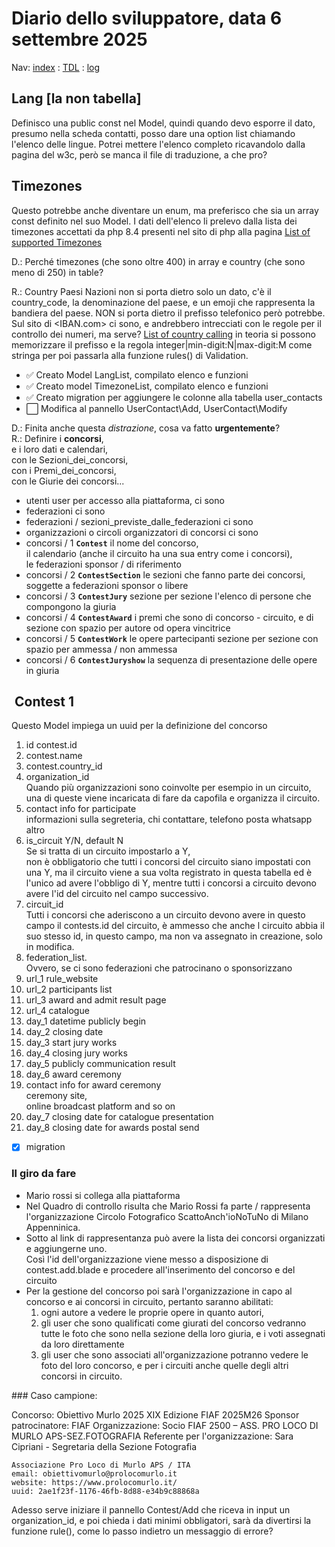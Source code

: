 # Diario dello sviluppatore, data 6 settembre 2025

Nav: [index](../index.md) : [TDL](../TDL.md) : [log](../../storage/logs/laravel.log)

## Lang \[la non tabella]

Definisco una public const nel Model, quindi quando devo esporre il dato,
presumo nella scheda contatti, posso dare una option list chiamando l'elenco delle
lingue. Potrei mettere l'elenco completo ricavandolo dalla pagina del w3c,
però se manca il file di traduzione, a che pro?

## Timezones

Questo potrebbe anche diventare un enum, ma preferisco che sia un array
const definito nel suo Model. I dati dell'elenco li prelevo dalla lista
dei timezones accettati da php 8.4 presenti nel sito di php
alla pagina [List of supported Timezones](https://www.php.net/manual/en/timezones.php)

D.: Perché timezones (che sono oltre 400) in array e country (che sono
meno di 250) in table?

R.: Country Paesi Nazioni non si porta dietro solo un dato, c'è il country_code, la denominazione
del paese, e un emoji che rappresenta la bandiera del paese. NON si porta dietro il prefisso
telefonico però potrebbe. Sul sito di <IBAN.com> ci sono, e andrebbero intrecciati con le regole
per il controllo dei numeri, ma serve? [List of country calling](./2025-09-06%20_%20iban%20com%20_%20List%20of%20country%20calling%20telephone%20number%20prefixes.pdf) in teoria si possono memorizzare il prefisso e la regola integer|min-digit:N|max-digit:M come stringa per poi passarla alla funzione rules() di Validation.

* ✅ Creato Model LangList, compilato elenco e funzioni
* ✅ Creato model TimezoneList, compilato elenco e funzioni
* ✅ Creato migration per aggiungere le colonne alla tabella user_contacts
* ⬜️ Modifica al pannello UserContact\Add, UserContact\Modify

D.: Finita anche questa *distrazione*, cosa va fatto **urgentemente**?  
R.: Definire i **concorsi**,  
e i loro dati e calendari,  
con le Sezioni_dei_concorsi,  
con i Premi_dei_concorsi,  
con le Giurie dei concorsi...

* utenti user per accesso alla piattaforma, ci sono
* federazioni ci sono
* federazioni / sezioni_previste_dalle_federazioni ci sono
* organizzazioni o circoli organizzatori di concorsi ci sono
* concorsi / 1 **`Contest`** il nome del concorso,  
il calendario (anche il circuito ha una sua entry come i concorsi),  
le federazioni sponsor / di riferimento
* concorsi / 2 **`ContestSection`** le sezioni che fanno parte dei concorsi,  
soggette a federazioni sponsor o libere
* concorsi / 3 **`ContestJury`** sezione per sezione l'elenco di persone che compongono la giuria
* concorsi / 4 **`ContestAward`** i premi che sono di concorso - circuito, e di sezione con spazio per autore od opera vincitrice
* concorsi / 5 **`ContestWork`** le opere partecipanti sezione per sezione con spazio per ammessa / non ammessa
* concorsi / 6 **`ContestJuryshow`** la sequenza di presentazione delle opere in giuria

##  Contest 1

Questo Model impiega un uuid per la definizione del concorso

1. id contest.id
1. contest.name
1. contest.country_id
1. organization_id  
Quando più organizzazioni sono coinvolte per esempio in un circuito,
una di queste viene incaricata di fare da capofila e organizza il circuito.
1. contact info for participate  
informazioni sulla segreteria, chi contattare,
telefono posta whatsapp altro
1. is_circuit Y/N, default N  
Se si tratta di un circuito impostarlo a Y,  
non è obbligatorio che tutti i concorsi del circuito siano
impostati con una Y, ma il circuito viene a sua volta registrato
in questa tabella ed è l'unico ad avere l'obbligo di Y,
mentre tutti i concorsi a circuito devono avere l'id del circuito nel campo successivo.
1. circuit_id  
  Tutti i concorsi che aderiscono a un circuito devono
  avere in questo campo il contests.id del circuito,
  è ammesso che anche l circuito abbia il suo stesso id,
  in questo campo, ma non va assegnato in creazione, solo in modifica.
1. federation_list.  
  Ovvero, se ci sono federazioni che patrocinano o sponsorizzano
1. url_1 rule_website
1. url_2 participants list
1. url_3 award and admit result page
1. url_4 catalogue
1. day_1 datetime publicly begin
1. day_2 closing date
1. day_3 start jury works
1. day_4 closing jury works
1. day_5 publicly communication result
1. day_6 award ceremony
1. contact info for award ceremony  
ceremony site,  
online broadcast platform and so on
1. day_7 closing date for catalogue presentation
1. day_8 closing date for awards postal send

* [x] migration

### Il giro da fare

* Mario rossi si collega alla piattaforma
* Nel Quadro di controllo risulta che Mario Rossi fa parte / rappresenta
  l'organizzazione Circolo Fotografico ScattoAnch'ioNoTuNo di Milano Appenninica.
* Sotto al link di rappresentanza può avere la lista dei concorsi
  organizzati e aggiungerne uno.  
  Così l'id dell'organizzazione viene messo a disposizione
  di contest.add.blade e procedere all'inserimento del concorso e del circuito
* Per la gestione del concorso poi sarà l'organizzazione in capo al concorso e ai concorsi in circuito, pertanto saranno abilitati:
  1. ogni autore a vedere le proprie opere in quanto autori,  
  1. gli user che sono qualificati come giurati del concorso vedranno tutte le foto
  che sono nella sezione della loro giuria, e i voti assegnati da loro direttamente
  1. gli user che sono associati all'organizzazione potranno vedere le foto
  del loro concorso, e per i circuiti anche quelle degli altri concorsi in circuito.

### Caso campione:

Concorso: Obiettivo Murlo 2025 XIX Edizione FIAF 2025M26
Sponsor patrocinatore: FIAF
Organizzazione: Socio FIAF 2500 – ASS. PRO LOCO DI MURLO APS-SEZ.FOTOGRAFIA
Referente per l'organizzazione: Sara Cipriani - Segretaria della Sezione Fotografia

```text
Associazione Pro Loco di Murlo APS / ITA
email: obiettivomurlo@prolocomurlo.it
website: https://www.prolocomurlo.it/
uuid: 2ae1f23f-1176-46fb-8d88-e34b9c88868a 
```

Adesso serve iniziare il pannello Contest/Add che riceva in input un organization_id, e poi chieda i dati minimi obbligatori, sarà da divertirsi la funzione rule(), come lo passo indietro un messaggio di errore?